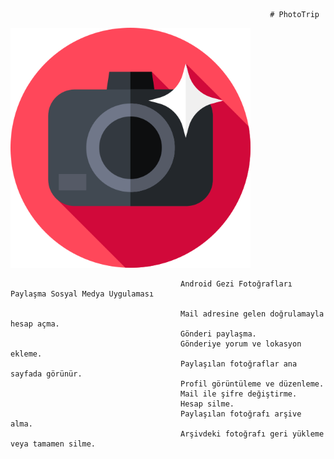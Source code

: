                                                               # PhotoTrip
                                                              
  ![PhotoTrip](https://github.com/MstfKaplan/PhotoTrip/blob/master/app/src/main/res/drawable-ldpi/logo.png)

                                          Android Gezi Fotoğrafları Paylaşma Sosyal Medya Uygulaması

                                          Mail adresine gelen doğrulamayla hesap açma.
                                          Gönderi paylaşma.
                                          Gönderiye yorum ve lokasyon ekleme.
                                          Paylaşılan fotoğraflar ana sayfada görünür.
                                          Profil görüntüleme ve düzenleme.
                                          Mail ile şifre değiştirme.
                                          Hesap silme.
                                          Paylaşılan fotoğrafı arşive alma.
                                          Arşivdeki fotoğrafı geri yükleme veya tamamen silme.


